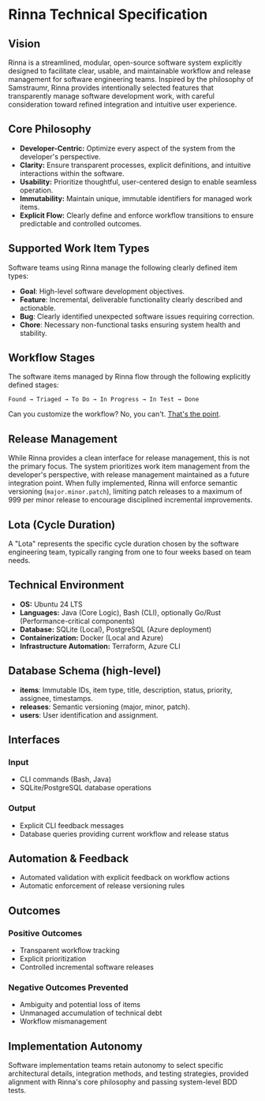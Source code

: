 # Rinna Technical Specification

## Vision

Rinna is a streamlined, modular, open-source software system explicitly designed to facilitate clear, usable, and maintainable workflow and release management for software engineering teams. Inspired by the philosophy of Samstraumr, Rinna provides intentionally selected features that transparently manage software development work, with careful consideration toward refined integration and intuitive user experience.

## Core Philosophy

- **Developer-Centric:** Optimize every aspect of the system from the developer's perspective.
- **Clarity:** Ensure transparent processes, explicit definitions, and intuitive interactions within the software.
- **Usability:** Prioritize thoughtful, user-centered design to enable seamless operation.
- **Immutability:** Maintain unique, immutable identifiers for managed work items.
- **Explicit Flow:** Clearly define and enforce workflow transitions to ensure predictable and controlled outcomes.

## Supported Work Item Types

Software teams using Rinna manage the following clearly defined item types:

- **Goal**: High-level software development objectives.
- **Feature**: Incremental, deliverable functionality clearly described and actionable.
- **Bug**: Clearly identified unexpected software issues requiring correction.
- **Chore**: Necessary non-functional tasks ensuring system health and stability.

## Workflow Stages

The software items managed by Rinna flow through the following explicitly defined stages:
```
Found → Triaged → To Do → In Progress → In Test → Done
```

Can you customize the workflow? No, you can't. [That's the point](user-guide/workflow-philosophy.md).

## Release Management

While Rinna provides a clean interface for release management, this is not the primary focus. The system prioritizes work item management from the developer's perspective, with release management maintained as a future integration point. When fully implemented, Rinna will enforce semantic versioning (`major.minor.patch`), limiting patch releases to a maximum of 999 per minor release to encourage disciplined incremental improvements.

## Lota (Cycle Duration)

A "Lota" represents the specific cycle duration chosen by the software engineering team, typically ranging from one to four weeks based on team needs.

## Technical Environment

- **OS:** Ubuntu 24 LTS
- **Languages:** Java (Core Logic), Bash (CLI), optionally Go/Rust (Performance-critical components)
- **Database:** SQLite (Local), PostgreSQL (Azure deployment)
- **Containerization:** Docker (Local and Azure)
- **Infrastructure Automation:** Terraform, Azure CLI

## Database Schema (high-level)

- **items**: Immutable IDs, item type, title, description, status, priority, assignee, timestamps.
- **releases**: Semantic versioning (major, minor, patch).
- **users**: User identification and assignment.

## Interfaces

### Input
- CLI commands (Bash, Java)
- SQLite/PostgreSQL database operations

### Output
- Explicit CLI feedback messages
- Database queries providing current workflow and release status

## Automation & Feedback
- Automated validation with explicit feedback on workflow actions
- Automatic enforcement of release versioning rules

## Outcomes

### Positive Outcomes
- Transparent workflow tracking
- Explicit prioritization
- Controlled incremental software releases

### Negative Outcomes Prevented
- Ambiguity and potential loss of items
- Unmanaged accumulation of technical debt
- Workflow mismanagement

## Implementation Autonomy

Software implementation teams retain autonomy to select specific architectural details, integration methods, and testing strategies, provided alignment with Rinna's core philosophy and passing system-level BDD tests.